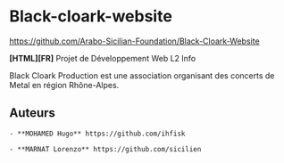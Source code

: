 # Black-cloark-website

https://github.com/Arabo-Sicilian-Foundation/Black-Cloark-Website

**[HTML][FR]** Projet de Développement Web L2 Info

Black Cloark Production est une association organisant des concerts de Metal en région Rhône-Alpes.

## Auteurs

	- **MOHAMED Hugo** https://github.com/ihfisk

	- **MARNAT Lorenzo** https://github.com/sicilien
